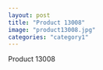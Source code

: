 ```yaml
---
layout: post
title: "Product 13008"
image: "product13008.jpg"
categories: "category1"
---
```

Product 13008
